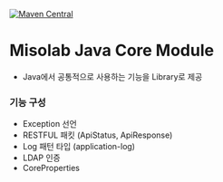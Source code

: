 [![Maven Central](https://maven-badges.herokuapp.com/maven-central/com.misolab/core/badge.svg)](https://maven-badges.herokuapp.com/maven-central/com.misolab/core)

# Misolab Java Core Module
- Java에서 공통적으로 사용하는 기능을 Library로 제공 

### 기능 구성 
- Exception 선언
- RESTFUL 패킷 (ApiStatus, ApiResponse)
- Log 패턴 타입 (application-log)
- LDAP 인증
- CoreProperties

